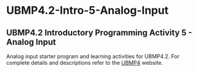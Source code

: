 # UBMP4.2-Intro-5-Analog-Input
 
## UBMP4.2 Introductory Programming Activity 5 - Analog Input

Analog input starter program and learning activities for UBMP4.2. For complete details
and descriptions refer to the [UBMP4](https://mirobo.tech/ubmp4) website.
